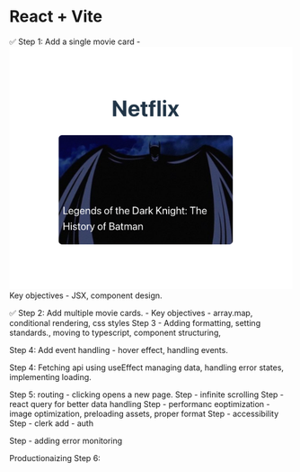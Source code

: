 # React + Vite

✅ Step 1: Add a single movie card - ![Step 1](image.png)
Key objectives - JSX, component design. 

✅ Step 2: Add multiple movie cards. -
Key objectives - array.map, conditional rendering, css styles
Step 3 - Adding formatting, setting standards., moving to typescript, component structuring, 

Step 4: Add event handling - 
hover effect, handling events. 


Step 4: Fetching api using useEffect 
managing data, handling error states, implementing loading.

Step 5: routing - clicking opens a new page. 
Step - infinite scrolling
Step - react query for better data handling
Step - performanc eoptimization - image optimization, preloading assets, proper format
Step - accessibility
Step - clerk add - auth

Step - adding error monitoring


Productionaizing
Step 6: 